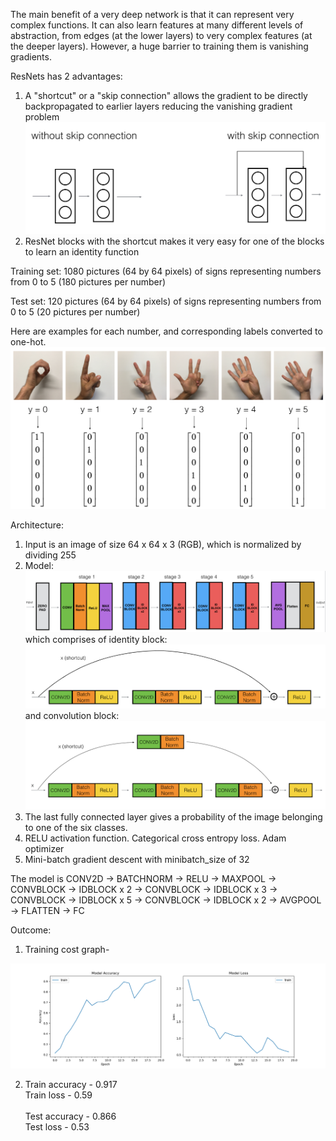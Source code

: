 The main benefit of a very deep network is that it can represent very complex functions. It can also learn features at many different levels of abstraction, from edges (at the lower layers) to very complex features (at the deeper layers). However, a huge barrier to training them is vanishing gradients.

ResNets has 2 advantages:
1. A "shortcut" or a "skip connection" allows the gradient to be directly backpropagated to earlier layers reducing the vanishing gradient problem
![alt shortcut](https://raw.githubusercontent.com/Giridharvallepu/ResNets-SIGNS-Keras/master/images/skip_connection_kiank.png)
2. ResNet blocks with the shortcut makes it very easy for one of the blocks to learn an identity function

Training set: 1080 pictures (64 by 64 pixels) of signs representing numbers from 0 to 5 (180 pictures per number)

Test set: 120 pictures (64 by 64 pixels) of signs representing numbers from 0 to 5 (20 pictures per number)

Here are examples for each number, and corresponding labels converted to one-hot. 
 ![alt signs_dataset](https://raw.githubusercontent.com/Giridharvallepu/ResNets-SIGNS-Keras/master/images/signs_data_kiank.png)

Architecture:
1. Input is an image of size 64 x 64 x 3 (RGB), which is normalized by dividing 255
2. Model: 
    ![alt architecture](https://raw.githubusercontent.com/Giridharvallepu/ResNets-SIGNS-Keras/master/images/resnet_kiank.png)
    which comprises of identity block:
    ![alt identity](https://raw.githubusercontent.com/Giridharvallepu/ResNets-SIGNS-Keras/master/images/idblock3_kiank.png)
    and convolution block:
    ![alt convolution](https://raw.githubusercontent.com/Giridharvallepu/ResNets-SIGNS-Keras/master/images/convblock_kiank.png)
3. The last fully connected layer gives a probability of the image belonging to one of the six classes.
4. RELU activation function. Categorical cross entropy loss. Adam optimizer
5. Mini-batch gradient descent with minibatch_size of 32

The model is CONV2D -> BATCHNORM -> RELU -> MAXPOOL -> CONVBLOCK -> IDBLOCK x 2 -> CONVBLOCK -> IDBLOCK x 3
-> CONVBLOCK -> IDBLOCK x 5 -> CONVBLOCK -> IDBLOCK x 2 -> AVGPOOL -> FLATTEN -> FC

Outcome:

1.  Training cost graph-

![alt cost](https://raw.githubusercontent.com/Giridharvallepu/ResNets-SIGNS-Keras/master/images/acc_loss.png)

2.  Train accuracy - 0.917 <br/>
    Train loss - 0.59 <br/><br/>
    Test accuracy - 0.866 <br/>
    Test loss - 0.53
